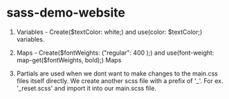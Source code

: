 # sass-demo-website

1. Variables - Create($textColor: white;) and use(color: $textColor;) variables.

2. Maps - Create($fontWeights: ("regular": 400 );) and use(font-weight: map-get($fontWeights, bold);) Maps

3. Partials are used when we dont want to make changes to the main.css files itself directly. We create another scss file with a prefix of '\_'. For ex. '\_reset.scss' and import it into our main.scss file.
